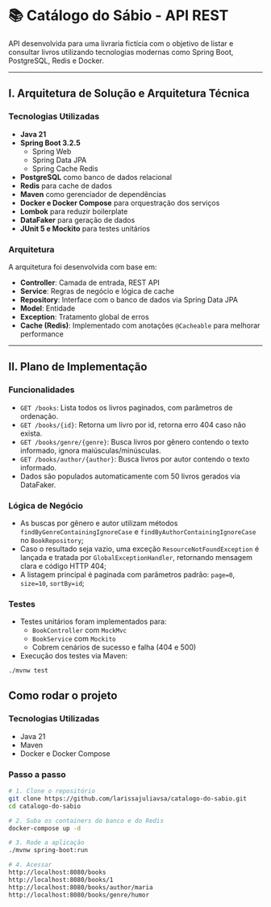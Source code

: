 # 📚 Catálogo do Sábio - API REST

API desenvolvida para uma livraria fictícia com o objetivo de listar e consultar livros utilizando tecnologias modernas como Spring Boot, PostgreSQL, Redis e Docker.

---

## I. Arquitetura de Solução e Arquitetura Técnica

### Tecnologias Utilizadas

- **Java 21**
- **Spring Boot 3.2.5**
    - Spring Web
    - Spring Data JPA
    - Spring Cache Redis
- **PostgreSQL** como banco de dados relacional
- **Redis** para cache de dados
- **Maven** como gerenciador de dependências
- **Docker e Docker Compose** para orquestração dos serviços
- **Lombok** para reduzir boilerplate
- **DataFaker** para geração de dados
- **JUnit 5 e Mockito** para testes unitários

### Arquitetura

A arquitetura foi desenvolvida com base em:

- **Controller**: Camada de entrada, REST API
- **Service**: Regras de negócio e lógica de cache
- **Repository**: Interface com o banco de dados via Spring Data JPA
- **Model**: Entidade
- **Exception**: Tratamento global de erros
- **Cache (Redis)**: Implementado com anotações `@Cacheable` para melhorar performance

---

## II. Plano de Implementação

### Funcionalidades

- `GET /books`: Lista todos os livros paginados, com parâmetros de ordenação.
- `GET /books/{id}`: Retorna um livro por id, retorna erro 404 caso não exista.
- `GET /books/genre/{genre}`: Busca livros por gênero contendo o texto informado, ignora maiúsculas/minúsculas.
- `GET /books/author/{author}`: Busca livros por autor contendo o texto informado.
- Dados são populados automaticamente com 50 livros gerados via DataFaker.

### Lógica de Negócio

- As buscas por gênero e autor utilizam métodos `findByGenreContainingIgnoreCase` e `findByAuthorContainingIgnoreCase` no `BookRepository`;
- Caso o resultado seja vazio, uma exceção `ResourceNotFoundException` é lançada e tratada por `GlobalExceptionHandler`, retornando mensagem clara e código HTTP 404;
- A listagem principal é paginada com parâmetros padrão: `page=0`, `size=10`, `sortBy=id`;

### Testes

- Testes unitários foram implementados para:
    - `BookController` com `MockMvc`
    - `BookService` com `Mockito`
    - Cobrem cenários de sucesso e falha (404 e 500)
- Execução dos testes via Maven:

```bash
./mvnw test
```

## Como rodar o projeto

### Tecnologias Utilizadas
- Java 21
- Maven
- Docker e Docker Compose

### Passo a passo

```bash
# 1. Clone o repositório
git clone https://github.com/larissajuliavsa/catalogo-do-sabio.git
cd catalogo-do-sabio

# 2. Suba os containers do banco e do Redis
docker-compose up -d

# 3. Rode a aplicação
./mvnw spring-boot:run

# 4. Acessar
http://localhost:8080/books
http://localhost:8080/books/1
http://localhost:8080/books/author/maria
http://localhost:8080/books/genre/humor
```
